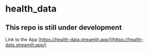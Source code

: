 # health_data
## This repo is still under development
Link to the App [https://health-data.streamlit.app/](https://health-data.streamlit.app/)
